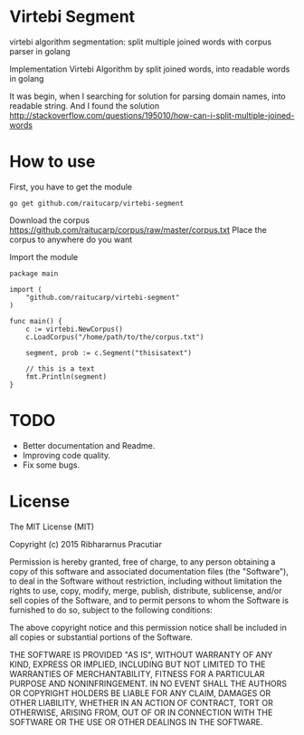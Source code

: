 # Virtebi Segment
virtebi algorithm segmentation: split multiple joined words with corpus parser in golang

Implementation Virtebi Algorithm by split joined words, into readable words in golang

It was begin, when I searching for solution for parsing domain names, into readable string.
And I found the solution http://stackoverflow.com/questions/195010/how-can-i-split-multiple-joined-words

# How to use
First, you have to get the module
```
go get github.com/raitucarp/virtebi-segment
```

Download the corpus https://github.com/raitucarp/corpus/raw/master/corpus.txt
Place the corpus to anywhere do you want

Import the module
```
package main

import (
    "github.com/raitucarp/virtebi-segment"
)

func main() {
    c := virtebi.NewCorpus()
    c.LoadCorpus("/home/path/to/the/corpus.txt")
    
    segment, prob := c.Segment("thisisatext")
    
    // this is a text
    fmt.Println(segment) 
}
```

# TODO
- Better documentation and Readme.
- Improving code quality.
- Fix some bugs.


# License
The MIT License (MIT)

Copyright (c) 2015 Ribhararnus Pracutiar

Permission is hereby granted, free of charge, to any person obtaining a copy
of this software and associated documentation files (the "Software"), to deal
in the Software without restriction, including without limitation the rights
to use, copy, modify, merge, publish, distribute, sublicense, and/or sell
copies of the Software, and to permit persons to whom the Software is
furnished to do so, subject to the following conditions:

The above copyright notice and this permission notice shall be included in all
copies or substantial portions of the Software.

THE SOFTWARE IS PROVIDED "AS IS", WITHOUT WARRANTY OF ANY KIND, EXPRESS OR
IMPLIED, INCLUDING BUT NOT LIMITED TO THE WARRANTIES OF MERCHANTABILITY,
FITNESS FOR A PARTICULAR PURPOSE AND NONINFRINGEMENT. IN NO EVENT SHALL THE
AUTHORS OR COPYRIGHT HOLDERS BE LIABLE FOR ANY CLAIM, DAMAGES OR OTHER
LIABILITY, WHETHER IN AN ACTION OF CONTRACT, TORT OR OTHERWISE, ARISING FROM,
OUT OF OR IN CONNECTION WITH THE SOFTWARE OR THE USE OR OTHER DEALINGS IN THE
SOFTWARE.
